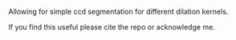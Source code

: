 Allowing for simple ccd segmentation for different dilation kernels.

If you find this useful please cite the repo or acknowledge me. 